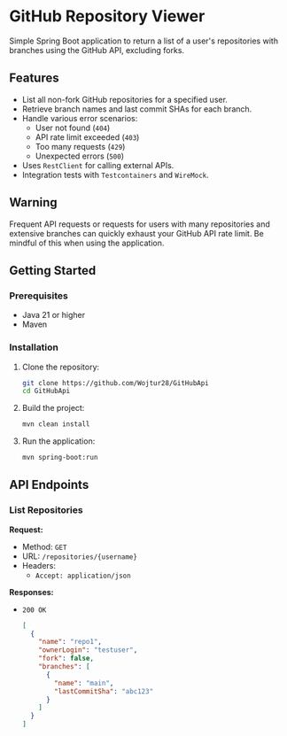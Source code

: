 # GitHub Repository Viewer

Simple Spring Boot application to return a list of a user's repositories with branches using the GitHub API, excluding forks.

## Features

- List all non-fork GitHub repositories for a specified user.
- Retrieve branch names and last commit SHAs for each branch.
- Handle various error scenarios:
  - User not found (`404`)
  - API rate limit exceeded (`403`)
  - Too many requests (`429`)
  - Unexpected errors (`500`)
- Uses `RestClient` for calling external APIs.
- Integration tests with `Testcontainers` and `WireMock`.

## Warning

Frequent API requests or requests for users with many repositories and extensive branches can quickly exhaust your GitHub API rate limit. Be mindful of this when using the application.

## Getting Started

### Prerequisites

- Java 21 or higher
- Maven

### Installation

1. Clone the repository:

    ```sh
    git clone https://github.com/Wojtur28/GitHubApi
    cd GitHubApi
    ```

2. Build the project:

    ```sh
    mvn clean install
    ```

3. Run the application:

    ```sh
    mvn spring-boot:run
    ```

## API Endpoints

### List Repositories

**Request:**

- Method: `GET`
- URL: `/repositories/{username}`
- Headers:
    - `Accept: application/json`

**Responses:**

- `200 OK`
  ```json
  [
    {
      "name": "repo1",
      "ownerLogin": "testuser",
      "fork": false,
      "branches": [
        {
          "name": "main",
          "lastCommitSha": "abc123"
        }
      ]
    }
  ]
